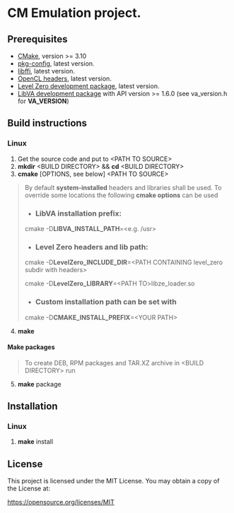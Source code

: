 # CM Emulation project.
## Prerequisites

- [CMake](https://cmake.org/), version >= 3.10
- [pkg-config](https://github.com/freedesktop/pkg-config), latest version.
- [libffi](https://github.com/libffi/libffi), latest version.
- [OpenCL headers](https://github.com/KhronosGroup/OpenCL-Headers), latest version.
- [Level Zero development package](https://github.com/intel/compute-runtime/releases), latest version.
- [LibVA development package](https://github.com/intel/libva) with API version >= 1.6.0 (see va_version.h for **VA_VERSION**)

## Build instructions
### Linux
1. Get the source code and put to \<PATH TO SOURCE>
2. **mkdir** \<BUILD DIRECTORY> && **cd** \<BUILD DIRECTORY>
3. **cmake** [OPTIONS, see below] \<PATH TO SOURCE>

> By default **system-installed** headers and libraries shall be used. 
> To override some locations the following **cmake options** can be used
>
> - ### LibVA installation prefix:
>
> cmake -D**LIBVA_INSTALL_PATH**=\<e.g. /usr>
>
> - ### Level Zero headers and lib path:
>
> cmake -D**LevelZero_INCLUDE_DIR**=\<PATH CONTAINING level_zero subdir with headers>
>
> cmake -D**LevelZero_LIBRARY**=\<PATH TO>libze_loader.so
>
> - ### Custom installation path can be set with 
>
> cmake -D**CMAKE_INSTALL_PREFIX**=\<YOUR PATH>

4. **make**

#### Make packages

> To create DEB, RPM packages and TAR.XZ archive in \<BUILD DIRECTORY> run

5. **make** package

## Installation
### Linux

1. **make** install

## License

This project is licensed under the MIT License. You may obtain a copy of the License at:

https://opensource.org/licenses/MIT



